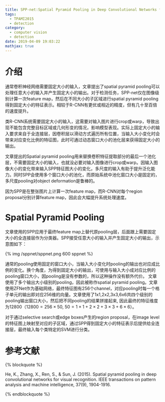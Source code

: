 ```yaml
---
title: SPP-net:Spatial Pyramid Pooling in Deep Convolutional Networks for Visual Recognition
tags:
  - TPAMI2015
  - detection
category:
  - computer vision
  - detection
date: 2019-04-09 19:03:22
mathjax: true
---
```


# 介绍

通常卷积神经网络需要固定大小的输入，文章提出了spatial pyramid pooling可以处理任意大小的输入并产生固定大小的输出。对于检测任务，SPP-net仅在图像级别计算一次feature map，然后在不同大小的子区域进行spatial pyramid pooling得到固定大小的特征表示。相较于R-CNN有更优或相近的精度，但有几十至百倍的速度提升。

类R-CNN系统需要固定大小的输入，这需要对输入图片进行crop或warp，导致出现不能包含完整目标区域或几何形变的情况，影响模型表现。实际上固定大小的输入要求来自于全连接层，因卷积层以滑动方式遍历所有位置，当输入大小变化时会带来对应变化比例的特征图，此时可通过动态窗口大小的池化层来获得固定大小的输出。

文章提出的Spatial pyramid pooling用来替换卷积特征提取部分的最后一个池化层，不需要固定大小的输入，也就没必要对输入图像进行crop或warp。因输入图像大小的变化带来输入SPP特征图大小的变化，多尺度的输入有助于提升泛化能力。同时SPP会使用多个窗口大小的池化，而原始系统中池化窗口大小是固定的，多尺度pooling对object deformation是鲁棒的。

因为SPP是在整张图片上计算一次feature map，而R-CNN对每个region proposal分别计算feature map，因此会大幅提升系统处理速度。

# Spatial Pyramid Pooling

文章使用的SPP应用于最终feature map上替代原pooling层，后面跟上需要固定大小的全连接层作为分类器。SPP接受任意大小的输入并产生固定大小的输出，示意图如下：

{% img /sppnet/sppnet.png 600 sppnet %}

通常的pooling使用固定的窗口大小，当输入大小变化时pooling的输出也对应成比例的变化。换个角度，为得到固定大小的输出，可使用与输入大小成对应比例的pooling窗口大小，因pooling是没有参数的，所以这种操作没有额外代价。
文章使用了多个输出大小级别的pooling，因此被称作spatial pyramid pooling。文章使用ZFNet作为基础网络，最终特征图有256个channel，对应pooling时每一个格子单元的输出即对应256维的向量。文章使用了1x1,2x2,3x3,6x6共四个级别的pooling输出窗口大小，然后把不同pooling的结果拼接起来, 因此最终的特征维度为12800（$12800 = 256 \times 50$, $50 = 1 \times 1 + 2 \times 2 + 3 \times 3 + 6 \times 6$）。

对于通过selective search或edge boxes产生的region proposal，在image level的特征图上映射至对应的子区域，通过SPP得到固定大小的特征表示后提供给全连接层，最终输入每个类特定的SVM进行分类。

# 参考文献

{% blockquote %}

He, K., Zhang, X., Ren, S., & Sun, J. (2015). Spatial pyramid pooling in deep convolutional networks for visual recognition. IEEE transactions on pattern analysis and machine intelligence, 37(9), 1904-1916.

{% endblockquote %}

